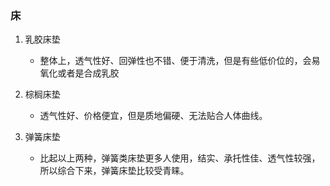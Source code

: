 ### 床
1. 乳胶床垫
    - 整体上，透气性好、回弹性也不错、便于清洗，但是有些低价位的，会易氧化或者是合成乳胶

2. 棕榈床垫
    - 透气性好、价格便宜，但是质地偏硬、无法贴合人体曲线。

3. 弹簧床垫
    - 比起以上两种，弹簧类床垫更多人使用，结实、承托性佳、透气性较强，所以综合下来，弹簧床垫比较受青睐。
